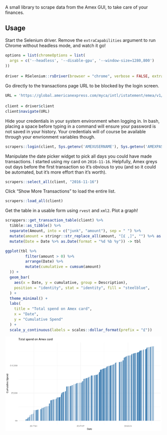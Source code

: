 A small library to scrape data from the Amex GUI, to take care of your
finances.

## Usage

Start the Selenium driver. Remove the `extraCapabilities` argument to
run Chrome without headless mode, and watch it go\!

``` r
options = list(chromeOptions = list(
  args = c('--headless', '--disable-gpu', '--window-size=1280,800')
))

driver = RSelenium::rsDriver(browser = "chrome", verbose = FALSE, extraCapabilities = options)
```

Go directly to the transactions page URL to be blocked by the login
screen.

``` r
URL = 'https://global.americanexpress.com/myca/intl/istatement/emea/v1/statement.do?Face=en_GB&method=displayStatement&sorted_index=0&BPIndex=0#/'

client = driver$client
client$navigate(URL)
```

Hide your credentials in your system environment when logging in. In
bash, placing a space before typing in a command will ensure your
password is not saved in your history. Your credentials will of course
be available through your envrionment variables
though.

``` r
scrapers::login(client, Sys.getenv('AMEXUSERNAME'), Sys.getenv('AMEXPASSWORD'))
```

Manipulate the date picker widget to pick all days you could have made
transactions. I started using my card on `2016-11-16`. Helpfully, Amex
greys out days before the first transaction so it’s obvious to you (and
so it could be automated, but it’s more effort than it’s worth).

``` r
scrapers::select_all(client, "2016-11-16")
```

Click “Show More Transactions” to load the entire list.

``` r
scrapers::load_all(client)
```

Get the table in a usable form using `rvest` and `xml2`. Plot a graph\!

``` r
scrappers::get_transaction_table(client) %>%
  tibble::as_tibble() %>% 
  separate(Amount, into = c("junk", "amount"), sep = " ") %>%
  mutate(amount = stringr::str_replace_all(amount, "[£ ,]", "") %>% as.numeric()) %>%
  mutate(Date = Date %>% as.Date(format = "%d %b %y")) -> tbl
```

``` r
ggplot(tbl %>% 
         filter(amount > 0) %>% 
         arrange(Date) %>% 
         mutate(cumulative = cumsum(amount)
  )) +
  geom_bar(
    aes(x = Date, y = cumulative, group = Description),
    position = "identity", stat = "identity", fill = "steelblue",
  ) +
  theme_minimal() +
  labs(
    title = "Total spend on Amex card",
    x = "Date", 
    y = "Cumulative Spend"
  ) +
  scale_y_continuous(labels = scales::dollar_format(prefix = "£"))
```

![](README_files/figure-gfm/plot_transactions-1.png)<!-- -->

